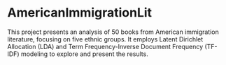 # AmericanImmigrationLit
This project presents an analysis of 50 books from American immigration literature, focusing on five ethnic groups. It employs Latent Dirichlet Allocation (LDA) and Term Frequency-Inverse Document Frequency (TF-IDF) modeling to explore and present the results.
